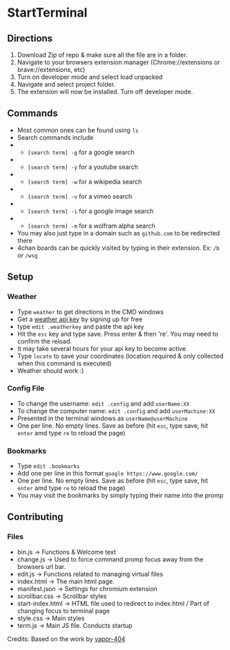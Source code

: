 # StartTerminal
## Directions
1. Download Zip of repo & make sure all the file are in a folder.
2. Navigate to your browsers extension manager (Chrome://extensions or brave://extensions, etc)
3. Turn on developer mode and select load unpacked
4. Navigate and select project folder.
5. The extension will now be installed. Turn off developer mode.

## Commands
- Most common ones can be found using `ls`
- Search commands include 
- - `[search term] -g` for a google search
- - `[search term] -y` for a youtube search
- - `[search term] -w` for a wikipedia search
- - `[search term] -v` for a vimeo search
- - `[search term] -i` for a google image search
- - `[search term] -m` for a wolfram alpha search
- You may also just type in a domain such as `github.com` to be redirected there
- 4chan boards can be quickly visited by typing in their extension. Ex: `/b` or `/wsg`

## Setup
### Weather
- Type `weather` to get directions in the CMD windows
- Get a [weather api key](https://openweathermap.org/appid) by signing up for free
- type `edit .weatherkey` and paste the api key
- Hit the `esc` key and type save. Press enter & then 're'. You may need to confirm the reload.
- It may take several hours for your api key to become active.
- Type `locate` to save your coordinates (location required & only collected when this command is executed)
- Weather should work :)
### Config File
- To change the username: `edit .config` and add `userName:XX`
- To change the computer name: `edit .config` and add `userMachine:XX`
- Presented in the terminal windows as `userName@userMachine`
- One per line. No empty lines. Save as before (hit `esc`, type save, hit `enter` amd type `re` to reload the page)
### Bookmarks
- Type `edit .bookmarks`
- Add one per line in this format `google https://www.google.com/`
- One per line. No empty lines. Save as before (hit `esc`, type save, hit `enter` amd type `re` to reload the page)
- You may visit the bookmarks by simply typing their name into the promp

## Contributing
### Files
- bin.js -> Functions & Welcome text
- change.js -> Used to force command promp focus away from the browsers url bar.
- edit.js -> Functions related to managing virtual files
- index.html -> The main html page.
- manifest.json -> Settings for chromium extension
- scrollbar.css -> Scrollbar styles
- start-index.html -> HTML file used to redirect to index.html / Part of changing focus to terminal page
- style.css -> Main styles
- term.js -> Main JS file. Conducts startup


Credits: Based on the work by [vapor-404](https://github.com/vapor-404/vapor-404.github.io/tree/master/terminal)
